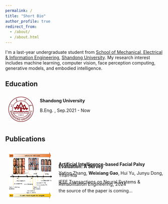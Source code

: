 ```yaml
---
permalink: /
title: "Short Bio"
author_profile: true
redirect_from: 
  - /about/
  - /about.html
---
```


I'm a last-year undergraduate student from [School of Mechanical, Electrical & Information Engineering](https://enie.wh.sdu.edu.cn/), [Shandong University](https://en.sdu.edu.cn/). My research interest includes machine learning, computer vision, face perception computing, generative models, and embodied intelligence.

Education
-----
<div style="overflow: auto">
  <div style="float: left; margin-top: 10px; margin-left: 10px; margin-right: 20px; margin-bottom: 10px;">
    <img src="../images/ShandongUniversity.png" alt="Profile Picture" width="80" />
  </div>
  <div style="margin-top: 10px;">
    <p><strong>Shandong University</strong></p>
    <p>B.Eng. , Sep.2021 - Now</p>
  </div>
</div>

<!--
<div style="overflow: auto">
  <div style="float: left; margin-top: 20px; margin-left: 40px; margin-right: 30px; margin-bottom: 20px;">
    <img src="../images/ShandongUniversity.png" alt="Profile Picture" width="100" />
  </div>
  <div style="margin-top: 30px;">
    <p><strong>Shandong University</strong></p>
    <p>Research Assistant, Sep.2023 - Now</p>
  </div>
</div>
-->

Publications
-----
<div style="overflow: auto; display: flex; align-items: center;">
  <div style="float: left; margin-top: 10px; margin-left: 10px; margin-right: 20px; margin-bottom: 10px;">
    <img src="../images/AI based facial palsy evaluation.png" alt="Profile Picture" style="width: 200px !important; height: 150px !important;" />
  </div>
  <div style="margin-top: 10px; line-height: 0.5;">
    <p><strong>Artificial Intelligence-based Facial Palsy Evaluation: A Survey</strong></p>
    <p>Yating Zhang, <strong>Weixiang Gao</strong>, Hui Yu, Junyu Dong, Yifan Xia</p>
    <p>IEEE Transactions on Neural Systems & Rehabilitation Engineering, 2024</p>
    <p>the source of the paper is coming...</p>
  </div>
</div>


